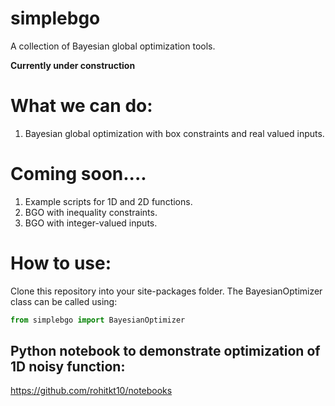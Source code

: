 # simplebgo
A collection of Bayesian global optimization tools. 
 
**Currently under construction**

# What we can do:

1. Bayesian global optimization with box constraints and real valued inputs. 

# Coming soon....

1. Example scripts for 1D and 2D functions. 
2. BGO with inequality constraints. 
3. BGO with integer-valued inputs. 

# How to use:
Clone this repository into your site-packages folder. 
The BayesianOptimizer class can be called using: 
```python
from simplebgo import BayesianOptimizer
```

## Python notebook to demonstrate optimization of 1D noisy function:
https://github.com/rohitkt10/notebooks

